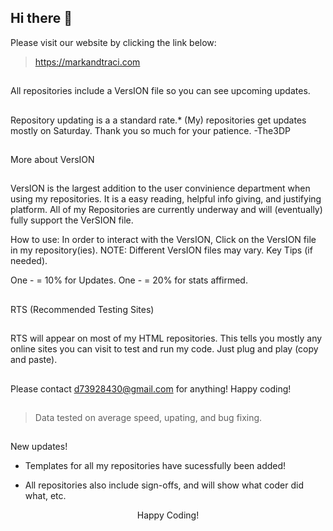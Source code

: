 ## Hi there 👋
 Please visit our website 
 by clicking the link below:  
>https://markandtraci.com
##
All repositories include a VersION file so you can see upcoming updates.
##
Repository updating is a a standard rate.*
(My) repositories get updates mostly 
on Saturday.
Thank you so much for your patience. -The3DP
##
More about VersION
##
VersION is the largest addition to the user convinience
department when using my repositories. 
It is a easy reading, helpful info giving, and
justifying platform. All of my Repositories are currently underway 
and will (eventually) fully support the VerSION file.
>
How to use: In order to interact with the VersION, Click on 
the VersION file in my repository(ies). 
NOTE: Different VersION files may vary.
Key Tips (if needed).

One - = 10% for Updates.
One - = 20% for stats affirmed.
##
RTS (Recommended Testing Sites)
##
RTS will appear on
most of my HTML repositories. This tells you mostly any 
online sites you can visit to test and run my code. Just plug and play (copy and paste).
##
Please contact d73928430@gmail.com for anything!
Happy coding!
##
>Data tested on average speed, upating, and bug fixing.
##
New updates!

* Templates for all my repositories have sucessfully been added!

* All repositories also include sign-offs, and will show what coder did what, etc.

<p align="center">Happy Coding!
